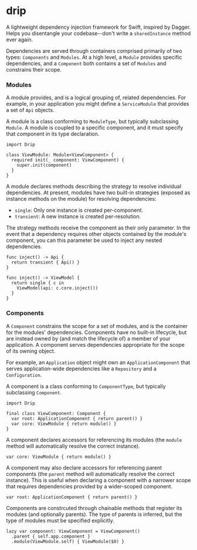 # drip

A lightweight dependency injection framework for Swift, inspired by Dagger. Helps you disentangle your codebase--don't write a `sharedInstance` method ever again.

Dependencies are served through containers comprised primarily of two types: `Components` and `Modules`. At a high level, a `Module` provides specific dependencies, and a `Component` both contains a set of `Modules` and constrains their scope.

### Modules

A module provides, and is a logical grouping of, related dependencies. For example, in your application you might define a `ServiceModule` that provides a set of `Api` objects.

A module is a class conforming to `ModuleType`, but typically subclassing `Module`. A module is coupled to a specific component, and it must specify that component in its type declaration. 

```
import Drip

class ViewModule: Module<ViewComponent> {
  required init(_ component: ViewComponent) {
    super.init(component)
  }
}
```

A module declares methods describing the strategy to resolve individual dependencies. At present, modules have two built-in strategies (exposed as instance methods on the module) for resolving dependencies:

- `single`: Only one instance is created per-component.
- `transient`: A new instance is created per-resolution. 

The strategy methods receive the component as their only parameter. In the event that a dependency requires other objects contained by the module's component, you can this parameter be used to inject any nested dependencies.

```
func inject() -> Api {
  return transient { Api() }
}

func inject() -> ViewModel {
  return single { c in
    ViewModel(api: c.core.inject())
  }
}
```

### Components

A `Component` constrains the scope for a set of modules, and is the container for the modules' dependencies. Components have no built-in lifecycle, but are instead owned by (and match the lifecycle of) a member of your application. A component serves dependencies appropriate for the scope of its owning object.

For example, an `Application` object might own an `ApplicationComponent` that serves application-wide dependencies like a `Repository` and a `Configuration`.

A component is a class conforming to `ComponentType`, but typically subclassing `Component`.

```
import Drip

final class ViewComponent: Component {
  var root: ApplicationComponent { return parent() }
  var core: ViewModule { return module() }
}
```

A component declares accessors for referencing its modules (the `module` method will automatically resolve the correct instance).

```
var core: ViewModule { return module() }
```

A component may also declare accessors for referencing parent components (the `parent` method will automatically resolve the correct instance). This is useful when declaring a component with a narrower scope that requires dependencies provided by a wider-scoped component.

```
var root: ApplicationComponent { return parent() }
```

Components are constrcuted through chainable methods that register its modules (and optionally parents). The type of parents is inferred, but the type of modules must be specified explicitly.

```
lazy var component: ViewComponent = ViewComponent()
  .parent { self.app.component }
  .module(ViewModule.self) { ViewModule($0) }
```
